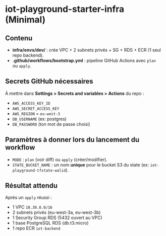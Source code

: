 # iot-playground-starter-infra (Minimal)

## Contenu
- **infra/envs/dev/** : crée VPC + 2 subnets privés + SG + RDS + ECR (1 seul repo backend).
- **.github/workflows/bootstrap.yml** : pipeline GitHub Actions avec `plan` ou `apply`.

## Secrets GitHub nécessaires
À mettre dans **Settings > Secrets and variables > Actions** du repo :
- `AWS_ACCESS_KEY_ID`
- `AWS_SECRET_ACCESS_KEY`
- `AWS_REGION` = `eu-west-3`
- `DB_USERNAME` (ex: postgres)
- `DB_PASSWORD` (ton mot de passe choisi)

## Paramètres à donner lors du lancement du workflow
- `MODE` : `plan` (voir diff) ou `apply` (créer/modifier).
- `STATE_BUCKET_NAME` : un nom **unique** pour le bucket S3 du state (ex: `iot-playground-tfstate-walid`).

## Résultat attendu
Après un `apply` réussi :
- 1 VPC `10.30.0.0/16`
- 2 subnets privés (eu-west-3a, eu-west-3b)
- 1 Security Group RDS (5432 ouvert au VPC)
- 1 base PostgreSQL RDS (db.t3.micro)
- 1 repo ECR `iot-backend`
